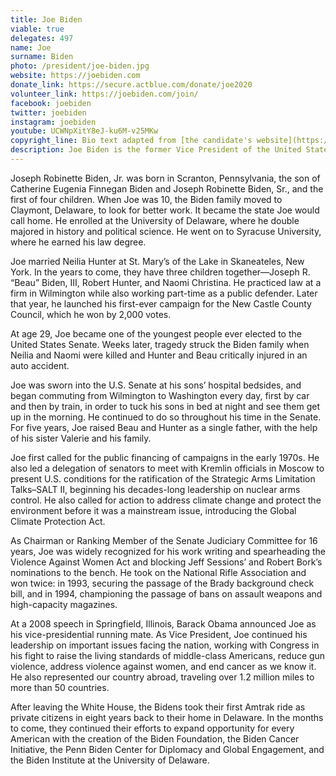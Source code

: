 ```yaml
---
title: Joe Biden
viable: true
delegates: 497
name: Joe
surname: Biden
photo: /president/joe-biden.jpg
website: https://joebiden.com
donate_link: https://secure.actblue.com/donate/joe2020
volunteer_link: https://joebiden.com/join/
facebook: joebiden
twitter: joebiden
instagram: joebiden
youtube: UCWNpXitY8eJ-ku6M-v25MKw
copyright_line: Bio text adapted from [the candidate's website](https://joebiden.com/joes-story/) and may be &copy; 2019 Biden For President.
description: Joe Biden is the former Vice President of the United States and U.S. Senator from Delaware. He's fought to raise the living standards of middle-class Americans, reduce gun violence, address violence against women and support LGBTQ rights.
---
```


Joseph Robinette Biden, Jr. was born in Scranton, Pennsylvania, the son of Catherine Eugenia Finnegan Biden and Joseph Robinette Biden, Sr., and the first of four children. When Joe was 10, the Biden family moved to Claymont, Delaware, to look for better work. It became the state Joe would call home. He enrolled at the University of Delaware, where he double majored in history and political science. He went on to Syracuse University, where he earned his law degree.

Joe married Neilia Hunter at St. Mary’s of the Lake in Skaneateles, New York. In the years to come, they have three children together—Joseph R. “Beau” Biden, III, Robert Hunter, and Naomi Christina. He practiced law at a firm in Wilmington while also working part-time as a public defender. Later that year, he launched his first-ever campaign for the New Castle County Council, which he won by 2,000 votes.

At age 29, Joe became one of the youngest people ever elected to the United States Senate. Weeks later, tragedy struck the Biden family when Neilia and Naomi were killed and Hunter and Beau critically injured in an auto accident.

Joe was sworn into the U.S. Senate at his sons’ hospital bedsides, and began commuting from Wilmington to Washington every day, first by car and then by train, in order to tuck his sons in bed at night and see them get up in the morning. He continued to do so throughout his time in the Senate. For five years, Joe raised Beau and Hunter as a single father, with the help of his sister Valerie and his family.

Joe first called for the public financing of campaigns in the early 1970s. He also led a delegation of senators to meet with Kremlin officials in Moscow to present U.S. conditions for the ratification of the Strategic Arms Limitation Talks–SALT II, beginning his decades-long leadership on nuclear arms control. He also called for action to address climate change and protect the environment before it was a mainstream issue, introducing the Global Climate Protection Act.

As Chairman or Ranking Member of the Senate Judiciary Committee for 16 years, Joe was widely recognized for his work writing and spearheading the Violence Against Women Act and blocking Jeff Sessions’ and Robert Bork’s nominations to the bench. He took on the National Rifle Association and won twice: in 1993, securing the passage of the Brady background check bill, and in 1994, championing the passage of bans on assault weapons and high-capacity magazines.

At a 2008 speech in Springfield, Illinois, Barack Obama announced Joe as his vice-presidential running mate. As Vice President, Joe continued his leadership on important issues facing the nation, working with Congress in his fight to raise the living standards of middle-class Americans, reduce gun violence, address violence against women, and end cancer as we know it. He also represented our country abroad, traveling over 1.2 million miles to more than 50 countries. 

After leaving the White House, the Bidens took their first Amtrak ride as private citizens in eight years back to their home in Delaware. In the months to come, they continued their efforts to expand opportunity for every American with the creation of the Biden Foundation, the Biden Cancer Initiative, the Penn Biden Center for Diplomacy and Global Engagement, and the Biden Institute at the University of Delaware.
